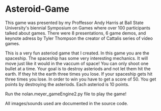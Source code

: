 # Asteroid-Game

This game was presented by my Proffessor Andy Harris at Ball State University's biennial Symposium on Games where over
100 participants talked about games. There were 8 presentations, 6 game demos, and keynote adress by Tyler Thompson the
creator of Cattalis series of video games.

This is a very fun asteriod game that I created. In this game you are the spaceship. The spaceship has some 
very interesting mechanics. It will move just like it would in the vaccum of space! You can only shoot one bullet at a time.
Your goal is to destroy asteriods and not let them hit the earth. If they hit the earth three times you lose. If your spaceship
gets hit three times you lose. In order to win you have to get a score of 50. You get points by destroying the asteriods. Each
asteriod is 10 points. 

Run the nolan.meyer_gameEngine2.py file to play the game!

All images/sounds used are documented in the source code. 
